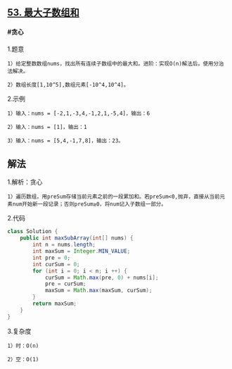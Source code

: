 ## [53. 最大子数组和](https://leetcode.cn/problems/maximum-subarray/description/)

#### #贪心
1.题意

    1）给定整数数组nums，找出所有连续子数组中的最大和。进阶：实现O(n)解法后，使用分治法解决。

    2）数组长度[1,10^5],数组元素[-10^4,10^4]。

2.示例

    1）输入：nums = [-2,1,-3,4,-1,2,1,-5,4]，输出：6

    2）输入：nums = [1]，输出：1

    3）输入：nums = [5,4,-1,7,8]，输出：23。
## 解法
1.解析：贪心

    1）遍历数组，用preSum存储当前元素之前的一段累加和。若preSum<0,抛弃，直接从当前元素num开始新一段记录；否则preSum≥0，将num记入子数组一部分。

2.代码
```Java
class Solution {
    public int maxSubArray(int[] nums) {
        int n = nums.length;
        int maxSum = Integer.MIN_VALUE;
        int pre = 0;
        int curSum = 0;
        for (int i = 0; i < n; i ++) {
            curSum = Math.max(pre, 0) + nums[i];
            pre = curSum;
            maxSum = Math.max(maxSum, curSum);
        }
        return maxSum;
    }
}
```
3.复杂度

    1）时：O(n)

    2）空：O(1)
